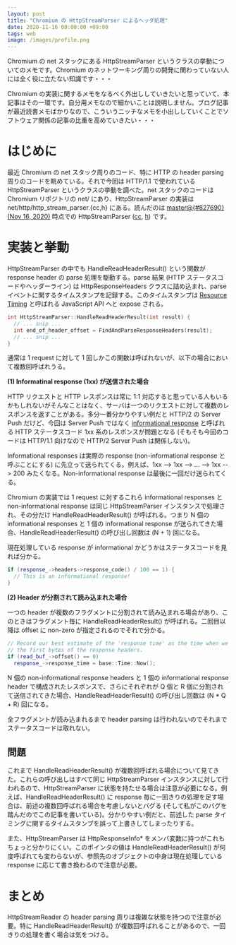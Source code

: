 ```yaml
---
layout: post
title: "Chromium の HttpStreamParser によるヘッダ処理"
date: 2020-11-16 00:00:00 +09:00
tags: web
image: /images/profile.png
---
```


Chromium の net スタックにある HttpStreamParser というクラスの挙動についてのメモです。Chromium のネットワーキング周りの開発に関わっていない人には全く役に立たない知識です・・・

Chromium の実装に関するメモをなるべく外出ししていきたいと思っていて、本記事はその一環です。自分用メモなので細かいことは説明しません。ブログ記事が最近読書メモばかりなので、こういうニッチなメモを小出ししていくことでソフトウェア関係の記事の比重を高めていきたい・・・

# はじめに

最近 Chromium の net スタック周りのコード、特に HTTP の header parsing 周りのコードを眺めている。それで今回は HTTP/1.1 で使われている HttpStreamParser というクラスの挙動を調べた。net スタックのコードは Chromium リポジトリの net/ にあり、HttpStreamParser の実装は net/http/http_stream_parser.{cc,h} にある。読んだのは [master@{#827690} (Nov 16, 2020)](https://chromium.googlesource.com/chromium/src/+/dad2da69fd81138bc907fb5ed115598de5759730) 時点での HttpStreamParser ([cc](https://chromium.googlesource.com/chromium/src/+/dad2da69fd81138bc907fb5ed115598de5759730/net/http/http_stream_parser.cc), [h](https://chromium.googlesource.com/chromium/src/+/dad2da69fd81138bc907fb5ed115598de5759730/net/http/http_stream_parser.h)) です。

# 実装と挙動

HttpStreamParser の中でも HandleReadHeaderResult() という関数が response header の parse 処理を駆動する。parse 結果 (HTTP ステータスコードやヘッダーライン) は HttpResponseHeaders クラスに詰め込まれ、parse イベントに関するタイムスタンプを記録する。このタイムスタンプは [Resource Timing](https://w3c.github.io/resource-timing/) と呼ばれる JavaScript API へと expose される。

```c++
int HttpStreamParser::HandleReadHeaderResult(int result) {
  // ... snip ...
  int end_of_header_offset = FindAndParseResponseHeaders(result);
  // ... snip ...
}
```

通常は 1 request に対して 1 回しかこの関数は呼ばれないが、以下の場合において複数回呼ばれうる。

**(1) Informatinal response (1xx) が送信された場合**

HTTP リクエストと HTTP レスポンスは常に 1:1 対応すると思っている人もいるかもしれないがそんなことはなく、サーバは一つのリクエストに対して複数のレスポンスを返すことがある。多分一番分かりやすい例だと HTTP/2 の Server Push だけど、今回は Server Push ではなく [informational response](https://tools.ietf.org/html/rfc7231#section-6.2) と呼ばれる HTTP ステータスコード 1xx 系のレスポンスが問題となる (そもそも今回のコードは HTTP/1.1 向けなので HTTP/2 Server Push は関係しない)。

Informational responses は実際の response (non-informational response と呼ぶことにする) に先立って送られてくる。例えば、1xx --> 1xx --> ... --> 1xx --> 200 みたくなる。Non-informational response は最後に一回だけ送られてくる。

Chromium の実装では 1 request に対するこれら informational responses と non-informational response は同じ HttpStreamParser インスタンスで処理され、その分だけ HandleReadHeaderResult() が呼ばれる。つまり N 個の informational responses と 1 個の informational response が送られてきた場合、HandleReadHeaderResult() の呼び出し回数は (N + 1) 回になる。

現在処理している response が informational かどうかはステータスコードを見れば分かる。

```c++
if (response_->headers->response_code() / 100 == 1) {
  // This is an informational response!
}
```

**(2) Header が分割されて読み込まれた場合**

一つの header が複数のフラグメントに分割されて読み込まれる場合があり、このときはフラグメント毎に HandleReadHeaderResult() が呼ばれる。二回目以降は offset に non-zero が指定されるのでそれで分かる。

```c++
// Record our best estimate of the 'response time' as the time when we read
// the first bytes of the response headers.
if (read_buf_->offset() == 0)
  response_->response_time = base::Time::Now();
```

N 個の non-informational response headers と 1 個の informational response header で構成されたレスポンスで、さらにそれぞれが Q 個と R 個に分割されて送信されてきた場合、HandleReadHeaderResult() の呼び出し回数は (N * Q + R) 回になる。

全フラグメントが読み込まれるまで header parsing は行われないのでそれまでステータスコードは取れない。

## 問題

これまで HandleReadHeaderResult() が複数回呼ばれる場合について見てきた。これらの呼び出しはすべて同じ HttpStreamParser インスタンスに対して行われるので、HttpStreamParser に状態を持たせる場合は注意が必要になる。例えば、HandleReadHeaderResult() に response 毎に一回きりの処理を足す場合は、前述の複数回呼ばれる場合を考慮しないとバグる (そして私がこのバグを踏んだのでこの記事を書いている)。分かりやすい例だと、前述した parse タイミングに関するタイムスタンプを誤って上書きしてしまったりする。

また、HttpStreamParser は HttpResponseInfo* をメンバ変数に持つがこれもちょっと分かりにくい。このポインタの値は HandleReadHeaderResult() が何度呼ばれても変わらないが、参照先のオブジェクトの中身は現在処理している response に応じて書き換わるので注意が必要。

# まとめ

HttpStreamReader の header parsing 周りは複雑な状態を持つので注意が必要。特に HandleReadHeaderResult() が複数回呼ばれることがあるので、一回きりの処理を書く場合は気をつける。
